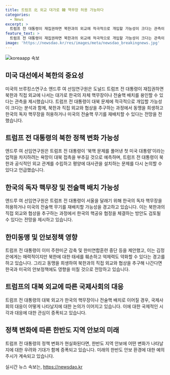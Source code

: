 ```yaml
---
title: 트럼프 北 외교 대가로 韓 핵무장 허용 가능하다
categories:
  - News
excerpt: >
  트럼프 전 대통령이 재집권하면 북한과의 외교에 적극적으로 개입할 가능성이 크다는 관측이 나왔다. 미국의 싱크탱크 브루킹스연구소 앤드류 여 선임연구원은 트럼프와 김정은 간의 개인적 유대를 강조하며, 트럼프가 북핵 문제를 해결한 첫 미국 대통령으로 기록되길 원할 것으로 전망했다. 그러나 이로 인해 북한의 핵 체제를 용인하는 배드 딜에 나설 우려도 있다는 지적이 나왔으며, 이 과정에서 한국의 자체 핵무장이나 전술핵 배치가 허용될 가능성도 제기됐다.
feature_text: >
  트럼프 전 대통령이 재집권하면 북한과의 외교에 적극적으로 개입할 가능성이 크다는 관측이 나왔다. 미국의 싱크탱크 브루킹스연구소 앤드류 여 선임연구원은 트럼프와 김정은 간의 개인적 유대를 강조하며, 트럼프가 북핵 문제를 해결한 첫 미국 대통령으로 기록되길 원할 것으로 전망했다. 그러나 이로 인해 북한의 핵 체제를 용인하는 배드 딜에 나설 우려도 있다는 지적이 나왔으며, 이 과정에서 한국의 자체 핵무장이나 전술핵 배치가 허용될 가능성도 제기됐다.
image: 'https://newsdao.kr/res/images/meta/newsdao_breakingnews.jpg'
---
```


<p><img src="https://newsdao.kr/res/images/meta/newsdao_breakingnews.jpg" alt="koreaapp 속보" /></p>

<h2 data-ke-size="size26">미국 대선에서 북한의 중요성</h2>

<p>미국의 브루킹스연구소 앤드루 여 선임연구원은 도널드 트럼프 전 대통령이 재집권하면 북한과 직접 외교에 나서는 대가로 한국의 자체 핵무장이나 전술핵 배치를 용인할 수 있다는 관측을 제시했습니다. 트럼프 전 대통령이 대북 문제에 적극적으로 개입할 가능성이 크다는 분석과 함께, 북한과 직접 외교와 협상을 추구하는 과정에서 동맹을 희생하고 한국의 독자 핵무장을 허용하거나 미국의 전술핵 무기를 재배치할 수 있다는 전망을 전했습니다.</p>

<p data-ke-size="size16"></p>

<h2 data-ke-size="size24">트럼프 전 대통령의 북한 정책 변화 가능성</h2>

<p>앤드루 여 선임연구원은 트럼프 전 대통령이 '북핵 문제를 풀어낸 첫 미국 대통령'이라는 업적을 차지하려는 욕망이 대북 접촉을 부추길 것으로 예측하며, 트럼프 전 대통령이 북한과 공식적인 외교 관계를 수립하고 평양에 대사관을 설치하는 문제를 다시 논의할 수 있다고 언급했습니다.</p>

<p data-ke-size="size16"></p>

<h2 data-ke-size="size24">한국의 독자 핵무장 및 전술핵 배치 가능성</h2>

<p>앤드루 여 선임연구원은 트럼프 전 대통령이 서울을 달래기 위해 한국의 독자 핵무장을 허용하거나 미국의 전술핵 무기를 재배치할 가능성을 경고하고 있습니다. 이는 북한과의 직접 외교와 협상을 추구하는 과정에서 한국의 핵공유 협정을 체결하는 방안도 검토될 수 있다는 전망을 제시하고 있습니다.</p>

<p data-ke-size="size16"></p>

<h2 data-ke-size="size24">한미동맹 및 안보정책 영향</h2>

<p>트럼프 전 대통령이 이미 주한미군 감축 및 한미연합훈련 중단 등을 제안했고, 이는 김정은에게는 매력적이지만 북한에 대한 태세를 훼손하고 억제력도 약화할 수 있다는 경고를 하고 있습니다. 그리고 동맹을 희생하여 북한과의 직접 외교와 협상을 추구해 나간다면 한국과 미국의 안보정책에도 영향을 미칠 것으로 전망하고 있습니다.</p>

<p data-ke-size="size16"></p>

<h2 data-ke-size="size24">트럼프의 대북 외교에 따른 국제사회의 대응</h2>

<p>트럼프 전 대통령의 대북 외교가 한국의 핵무장이나 전술핵 배치로 이어질 경우, 국제사회의 대응이 어떻게 나타날지에 대한 논의가 이어지고 있습니다. 이에 대한 국제적인 시각과 대응에 대한 관심이 증폭되고 있습니다.</p>

<p data-ke-size="size16"></p>

<h2 data-ke-size="size24">정책 변화에 따른 한반도 지역 안보의 미래</h2>

<p>트럼프 전 대통령의 정책 변화가 현실화된다면, 한반도 지역 안보에 어떤 변화가 나타날지에 대한 우려와 기대가 함께 증폭되고 있습니다. 미래의 한반도 안보 환경에 대한 예의주시가 계속되고 있습니다.</p>

<p data-ke-size="size16"></p>
실시간 뉴스 속보는, <a href="https://newsdao.kr" rel="dofollow">https://newsdao.kr</a>


